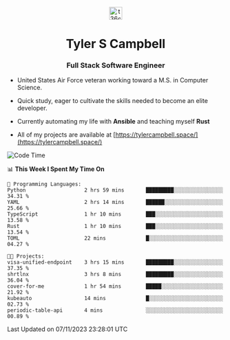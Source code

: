 <p align="center">
<a href="https://www.linkedin.com/in/t36campbell" target="blank"><img align="center" src="https://ik.imagekit.io/t36campbell/Portfolio/linkedin.png.original_m8bbGgPh6.png" alt="t36campbell" height="30" width="30" /></a>
</p>
<h1 align="center">Tyler S Campbell</h1>
<h3 align="center">Full Stack Software Engineer</h3>

* United States Air Force veteran working toward a M.S. in Computer Science.

* Quick study, eager to cultivate the skills needed to become an elite developer.

* Currently automating my life with **Ansible** and teaching myself **Rust**

* All of my projects are available at [https://tylercampbell.space/](https://tylercampbell.space/)

<!--START_SECTION:waka-->
![Code Time](http://img.shields.io/badge/Code%20Time-2%2C965%20hrs%2053%20mins-blue)

📊 **This Week I Spent My Time On** 

```text
💬 Programming Languages: 
Python                   2 hrs 59 mins       █████████░░░░░░░░░░░░░░░░   34.31 % 
YAML                     2 hrs 14 mins       ██████░░░░░░░░░░░░░░░░░░░   25.66 % 
TypeScript               1 hr 10 mins        ███░░░░░░░░░░░░░░░░░░░░░░   13.58 % 
Rust                     1 hr 10 mins        ███░░░░░░░░░░░░░░░░░░░░░░   13.54 % 
TOML                     22 mins             █░░░░░░░░░░░░░░░░░░░░░░░░   04.27 % 

🐱‍💻 Projects: 
visa-unified-endpoint    3 hrs 15 mins       █████████░░░░░░░░░░░░░░░░   37.35 % 
shrtlnx                  3 hrs 8 mins        █████████░░░░░░░░░░░░░░░░   36.04 % 
cover-for-me             1 hr 54 mins        █████░░░░░░░░░░░░░░░░░░░░   21.92 % 
kubeauto                 14 mins             █░░░░░░░░░░░░░░░░░░░░░░░░   02.73 % 
periodic-table-api       4 mins              ░░░░░░░░░░░░░░░░░░░░░░░░░   00.89 % 
```


 Last Updated on 07/11/2023 23:28:01 UTC
<!--END_SECTION:waka-->
